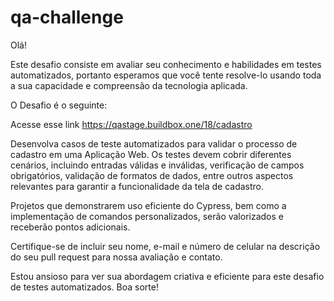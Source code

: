 		
# qa-challenge

Olá!

Este desafio consiste em avaliar seu conhecimento e habilidades em testes automatizados, portanto esperamos que você tente resolve-lo usando toda a sua capacidade e compreensão da tecnologia aplicada.

O Desafio é o seguinte:

Acesse esse link https://qastage.buildbox.one/18/cadastro 

Desenvolva casos de teste automatizados para validar o processo de cadastro em uma Aplicação Web. Os testes devem cobrir diferentes cenários, incluindo entradas válidas e inválidas, verificação de campos obrigatórios, validação de formatos de dados, entre outros aspectos relevantes para garantir a funcionalidade da tela de cadastro.

Projetos que demonstrarem uso eficiente do Cypress, bem como a implementação de comandos personalizados, serão valorizados e receberão pontos adicionais.

Certifique-se de incluir seu nome, e-mail e número de celular na descrição do seu pull request para nossa avaliação e contato.

Estou ansioso para ver sua abordagem criativa e eficiente para este desafio de testes automatizados.
Boa sorte!
